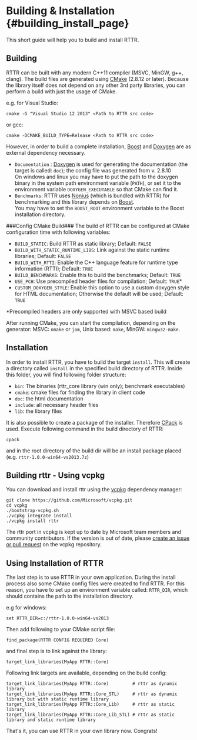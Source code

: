 Building & Installation   {#building_install_page}
========================

This short guide will help you to build and install RTTR.

Building
--------
RTTR can be built with any modern C++11 compiler (MSVC, MinGW, g++, clang). 
The build files are generated using <a target="_blank" href=http://www.cmake.org/>CMake</a> (2.8.12 or later).
Because the library itself does not depend on any other 3rd party libraries, you can perform a build with just the usage of CMake.

e.g. for Visual Studio:

    cmake -G "Visual Studio 12 2013" <Path to RTTR src code>
    
or gcc:

    cmake -DCMAKE_BUILD_TYPE=Release <Path to RTTR src code>

However, in order to build a complete installation, <a target="_blank" href="http://www.boost.org/">Boost</a> and <a target="_blank" href="http://www.doxygen.org/">Doxygen</a>
are as external dependency necessary.

- `Documentation` : <a target="_blank" href="http://www.doxygen.org/">Doxygen</a> is used for generating the documentation (the target is called: `doc`); the config file was generated from v. 2.8.10<br>
On windows and linux you may have to put the path to the doxygen binary in the system path environment variable (`PATH`),
or set it to the environment variable `DOXYGEN_EXECUTABLE` so that CMake can find it.
- `Benchmarks`: RTTR uses <a target="_blank" href="http://flamingdangerzone.com/nonius/">Nonius</a> (which is bundled with RTTR) for benchmarking and this library depends 
on <a target="_blank" href="http://flamingdangerzone.com/nonius/#main_content">Boost</a>.<br>
You may have to set the `BOOST_ROOT` environment variable to the Boost installation directory.


###Config CMake Build###
The build of RTTR can be configured at CMake configuration time with following variables:

- `BUILD_STATIC`: Build RTTR as static library; Default: `FALSE`
- `BUILD_WITH_STATIC_RUNTIME_LIBS`: Link against the static runtime libraries; Default: `FALSE`
- `BUILD_WITH_RTTI`: Enable the C++ language feature for runtime type information (RTTI); Default: `TRUE`
- `BUILD_BENCHMARKS`: Enable this to build the benchmarks; Default: `TRUE`
- `USE_PCH`: Use precompiled header files for compilation; Default: `TRUE`*
- `CUSTOM_DOXYGEN_STYLE`: Enable this option to use a custom doxygen style for HTML documentation; Otherwise the default will be used; Default: `TRUE`

\*Precompiled headers are only supported with MSVC based build

After running CMake, you can start the compilation, depending on the generator: MSVC: `nmake` or `jom`, Unix based: `make`, MinGW: `mingw32-make`.

Installation
-------------
In order to install RTTR, you have to build the target `install`. This will create a directory called `install` in the specified build directory of RTTR.
Inside this folder, you will find following folder structure:

- `bin`: The binaries (rttr_core library (win only); benchmark executables)
- `cmake`: cmake files for finding the library in client code
- `doc`: the html documentation
- `include`: all necessary header files
- `lib`: the library files

It is also possible to create a package of the installer. Therefore <a target="_blank" href="http://www.cmake.org/Wiki/CMake:Packaging_With_CPack">CPack</a> is used.
Execute following command in the build directory of RTTR:

    cpack
    
and in the root directory of the build dir will be an install package placed (e.g. `rttr-1.0.0-win64-vs2013.7z`)

Building rttr - Using vcpkg
---------------------------

You can download and install rttr using the [vcpkg](https://github.com/Microsoft/vcpkg) dependency manager:

    git clone https://github.com/Microsoft/vcpkg.git
    cd vcpkg
    ./bootstrap-vcpkg.sh
    ./vcpkg integrate install
    ./vcpkg install rttr

The rttr port in vcpkg is kept up to date by Microsoft team members and community contributors. If the version is out of date, please [create an issue or pull request](https://github.com/Microsoft/vcpkg) on the vcpkg repository.

Using Installation of RTTR
--------------------------
The last step is to use RTTR in your own application. During the install process also some CMake config files were created to find RTTR.
For this reason, you have to set up an environment variable called: `RTTR_DIR`, which should contains the path to the installation directory.

e.g for windows:

    set RTTR_DIR=c:/rttr-1.0.0-win64-vs2013

Then add following to your CMake script file:

    find_package(RTTR CONFIG REQUIRED Core)

and final step is to link against the library:

    target_link_libraries(MyApp RTTR::Core)
    
Following link targets are available, depending on the build config:

    target_link_libraries(MyApp RTTR::Core)         # rttr as dynamic library
    target_link_libraries(MyApp RTTR::Core_STL)     # rttr as dynamic library but with static runtime library
    target_link_libraries(MyApp RTTR::Core_Lib)     # rttr as static library
    target_link_libraries(MyApp RTTR::Core_Lib_STL) # rttr as static library and static runtime library

That's it, you can use RTTR in your own library now. Congrats!
